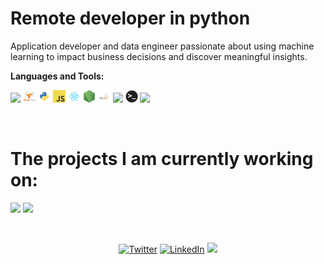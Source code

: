 # Remote developer in python

Application developer and data engineer passionate about using machine learning to impact business decisions and discover meaningful insights. 


**Languages and Tools:**  

<code><img height="20" src="https://pytorch.org/assets/images/pytorch-logo.png"></code>
<code><img height="20" src="https://raw.githubusercontent.com/github/explore/80688e429a7d4ef2fca1e82350fe8e3517d3494d/topics/tensorflow/tensorflow.png"></code>
<code><img height="20" src="https://raw.githubusercontent.com/github/explore/80688e429a7d4ef2fca1e82350fe8e3517d3494d/topics/python/python.png"></code>
<code><img height="20" src="https://raw.githubusercontent.com/github/explore/80688e429a7d4ef2fca1e82350fe8e3517d3494d/topics/javascript/javascript.png"></code>
<code><img height="20" src="https://raw.githubusercontent.com/github/explore/80688e429a7d4ef2fca1e82350fe8e3517d3494d/topics/react/react.png"></code>
<code><img height="20" src="https://raw.githubusercontent.com/github/explore/80688e429a7d4ef2fca1e82350fe8e3517d3494d/topics/nodejs/nodejs.png"></code>
<code><img height="20" src="https://raw.githubusercontent.com/github/explore/80688e429a7d4ef2fca1e82350fe8e3517d3494d/topics/mysql/mysql.png"></code>
<code><img height="20" src="https://cdn.svgporn.com/logos/git-icon.svg"></code>
<code><img height="20" src="https://raw.githubusercontent.com/github/explore/80688e429a7d4ef2fca1e82350fe8e3517d3494d/topics/terminal/terminal.png"></code>
<code><img height="20" src="https://cdn.svgporn.com/logos/c.svg"></code>




<br />

# The projects I am currently working on:

[![](https://github-readme-stats.vercel.app/api/pin/?username=andresvanegas19&repo=AirBnB_clone)](https://github.com/andresvanegas19/AirBnB_clone)
[![](https://github-readme-stats.vercel.app/api/pin/?username=andresvanegas19&repo=TechLabs-Project)](https://github.com/andresvanegas19/TechLabs-Project)

<br />


<p align="center">
  <a href="https://twitter.com/And_Reyw"><img src="https://img.shields.io/twitter/follow/And_Reyw?style=social" alt="Twitter"></a>
  <a href="https://www.linkedin.com/in/andres-reyes3/"><img src="https://img.shields.io/badge/LinkedIn--blueviolet.svg?style=social&logo=linkedin" alt="LinkedIn"></a>
  <a href="https://medium.com/@andresreyesv" style="width: 10px;"><img src="https://img.shields.io/badge/-@andres%20reyes-000000?style=flat&labelColor=000000&logo=Medium&link=https://medium.com/@andresreyesv"></a>
</p>
